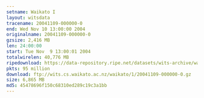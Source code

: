 ```yaml
---
setname: Waikato I
layout: witsdata
tracename: 20041109-000000-0
end: Wed Nov 10 13:00:00 2004
originalname: 20041109-000000-0
gzsize: 2,416 MB
len: 24:00:00
start: Tue Nov  9 13:00:01 2004
totalwirelen: 40,776 MB
ripedownload: https://data-repository.ripe.net/datasets/wits-archive/waikato/1/20041109-000000-0.gz
pkts: 95 million
download: ftp://wits.cs.waikato.ac.nz/waikato/1/20041109-000000-0.gz
size: 6,865 MB
md5: 45478696f150c68310ed289c19c3a1bb
---
```

